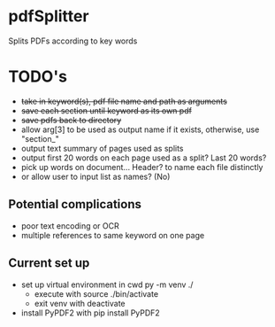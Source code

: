 # pdfSplitter

Splits PDFs according to key words

# TODO's

- ~~take in keyword(s), pdf file name and path as arguments~~
- ~~save each section until keyword as its own pdf~~
- ~~save pdfs back to directory~~
- allow arg[3] to be used as output name if it exists, otherwise, use "section\_"
- output text summary of pages used as splits
- output first 20 words on each page used as a split? Last 20 words?
- pick up words on document... Header? to name each file distinctly
- or allow user to input list as names? (No)

## Potential complications

- poor text encoding or OCR
- multiple references to same keyword on one page

## Current set up

- set up virtual environment in cwd
  py -m venv ./
  - execute with source ./bin/activate
  - exit venv with deactivate
- install PyPDF2 with
  pip install PyPDF2
